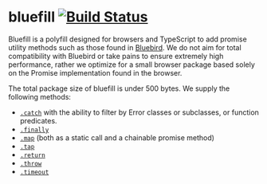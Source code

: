 # bluefill [![Build Status](https://travis-ci.org/mixer/bluefill.svg?branch=master)](https://travis-ci.org/mixer/bluefill)

Bluefill is a polyfill designed for browsers and TypeScript to add promise utility methods such as those found in [Bluebird](http://bluebirdjs.com). We do not aim for total compatibility with Bluebird or take pains to ensure extremely high performance, rather we optimize for a small browser package based solely on the Promise implementation found in the browser.

The total package size of bluefill is under 500 bytes. We supply the following methods:

 - [`.catch`](http://bluebirdjs.com/docs/api/catch.html) with the ability to filter by Error classes or subclasses, or function predicates.
 - [`.finally`](http://bluebirdjs.com/docs/api/finally.html)
 - [`.map`](http://bluebirdjs.com/docs/api/promise.map.html) (both as a static call and a chainable promise method)
 - [`.tap`](http://bluebirdjs.com/docs/api/tap.html)
 - [`.return`](http://bluebirdjs.com/docs/api/return.html)
 - [`.throw`](http://bluebirdjs.com/docs/api/throw.html)
 - [`.timeout`](http://bluebirdjs.com/docs/api/timeout.html)

